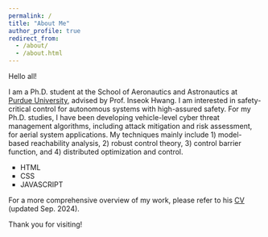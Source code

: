```yaml
---
permalink: /
title: "About Me"
author_profile: true
redirect_from: 
  - /about/
  - /about.html
---
```


Hello all!

I am a Ph.D. student at the School of Aeronautics and Astronautics at [Purdue University](https://engineering.purdue.edu/AAE), advised by Prof. Inseok Hwang. I am interested in safety-critical control for autonomous systems with high-assured safety. For my Ph.D. studies, I have been developing vehicle-level cyber threat management algorithms, including attack mitigation and risk assessment, for aerial system applications. My techniques mainly include 1) model-based reachability analysis, 2) robust control theory, 3) control barrier function, and 4) distributed optimization and control.

 <ul style="list-style-type:square;">
     <li>HTML</li>
     <li>CSS</li>
     <li>JAVASCRIPT</li>
 </ul>

For a more comprehensive overview of my work, please refer to his [CV](https://drive.google.com/file/d/1KfoiL3WSCRDaNayPMSjwQfOM4LnIjxmh/view?usp=drive_link) (updated Sep. 2024).

Thank you for visiting!
